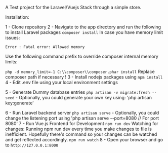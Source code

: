 A Test project for the Laravel/Vuejs Stack through a simple store.

Installation:

1 - Clone repository
2 - Navigate to the app directory and run the following to install Laravel packages
`composer install`
In case you have memory limit issues:

```
Error : Fatal error: Allowed memory
```

Use the following command prefix to override composer internal memory limits:

`php -d memory_limit=-1 C:\\composer\\composer.phar install`
Replace composer path if necessary !
3 - Install nodejs packages using
`npm install`
4 - Edit .env file using your local environment settings

5 - Generate Dummy database entries
`php artisan -v migrate:fresh --seed` - Optionally, you could generate your own key using: 'php artisan key:generate'

6 - Run Laravel backend server
`php artisan serve` - Optionally, you could change the listening port using 'php artisan serve --port=8080 // For port 8080'
7 - Run Vue.js Frontend for Development
`npm run dev`
Watching for changes: Running npm run dev every time you make changes to file is inefficient. Hopefully there's command so your changes can be watched and get reflected accordingly.
`npm run watch`
8 - Open your browser and go to `http://127.0.0.1:8000`
